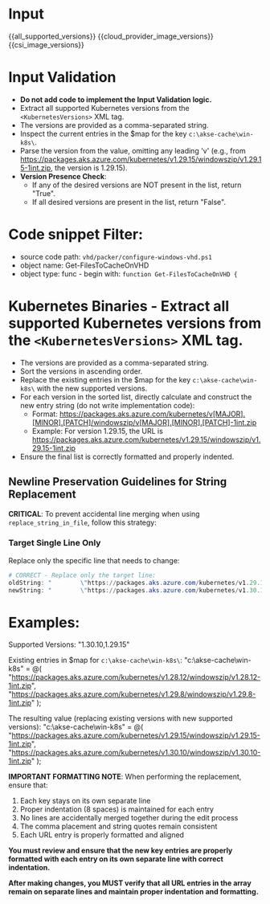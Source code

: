 # Input 
<KubernetesVersions>{{all_supported_versions}}</KubernetesVersions>
<AzureCloudManagerImages>{{cloud_provider_image_versions}}</AzureCloudManagerImages>
<CSIImages>{{csi_image_versions}}</CSIImages>

# Input Validation
  - **Do not add code to implement the Input Validation logic.**
  - Extract all supported Kubernetes versions from the `<KubernetesVersions>` XML tag.
  - The versions are provided as a comma-separated string.
  - Inspect the current entries in the $map for the key `c:\akse-cache\win-k8s\`.
  - Parse the version from the value, omitting any leading 'v' (e.g., from https://packages.aks.azure.com/kubernetes/v1.29.15/windowszip/v1.29.15-1int.zip, the version is 1.29.15).
  - **Version Presence Check**:
    - If any of the desired versions are NOT present in the list, return "True".
    - If all desired versions are present in the list, return "False".

# Code snippet Filter:
   - source code path: `vhd/packer/configure-windows-vhd.ps1`
   - object name: Get-FilesToCacheOnVHD
   - object type: func   - begin with: `function Get-FilesToCacheOnVHD {`

# Kubernetes Binaries  - Extract all supported Kubernetes versions from the `<KubernetesVersions>` XML tag.
  - The versions are provided as a comma-separated string.
  - Sort the versions in ascending order.
  - Replace the existing entries in the $map for the key `c:\akse-cache\win-k8s\` with the new supported versions.
  - For each version in the sorted list, directly calculate and construct the new entry string (do not write implementation code):
    - Format: https://packages.aks.azure.com/kubernetes/v[MAJOR].[MINOR].[PATCH]/windowszip/v[MAJOR].[MINOR].[PATCH]-1int.zip
    - Example: For version 1.29.15, the URL is https://packages.aks.azure.com/kubernetes/v1.29.15/windowszip/v1.29.15-1int.zip
  - Ensure the final list is correctly formatted and properly indented.

## Newline Preservation Guidelines for String Replacement

**CRITICAL**: To prevent accidental line merging when using `replace_string_in_file`, follow this strategy:

### Target Single Line Only
Replace only the specific line that needs to change:

```powershell
# CORRECT - Replace only the target line:
oldString: "        \"https://packages.aks.azure.com/kubernetes/v1.29.15/windowszip/v1.29.15-1int.zip\","
newString: "        \"https://packages.aks.azure.com/kubernetes/v1.30.10/windowszip/v1.30.10-1int.zip\","
```

# Examples:
Supported Versions: "1.30.10,1.29.15"

Existing entries in $map for `c:\akse-cache\win-k8s\`:
    "c:\akse-cache\win-k8s\" = @(
        "https://packages.aks.azure.com/kubernetes/v1.28.12/windowszip/v1.28.12-1int.zip",
        "https://packages.aks.azure.com/kubernetes/v1.29.8/windowszip/v1.29.8-1int.zip"
    );

The resulting value (replacing existing versions with new supported versions):
    "c:\akse-cache\win-k8s\" = @(
        "https://packages.aks.azure.com/kubernetes/v1.29.15/windowszip/v1.29.15-1int.zip",
        "https://packages.aks.azure.com/kubernetes/v1.30.10/windowszip/v1.30.10-1int.zip"
    );

**IMPORTANT FORMATTING NOTE**: When performing the replacement, ensure that:
1. Each key stays on its own separate line
2. Proper indentation (8 spaces) is maintained for each entry
3. No lines are accidentally merged together during the edit process
4. The comma placement and string quotes remain consistent
5. Each URL entry is properly formatted and aligned

**You must review and ensure that the new key entries are properly formatted with each entry on its own separate line with correct indentation.**

**After making changes, you MUST verify that all URL entries in the array remain on separate lines and maintain proper indentation and formatting.**